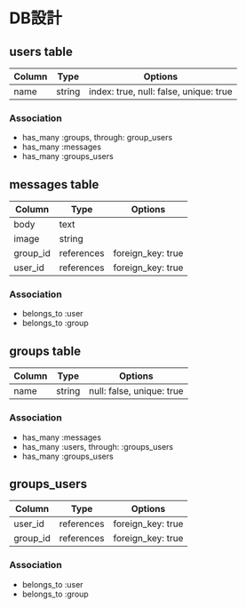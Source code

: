 # DB設計

## users table

|Column|Type|Options|
|------|----|-------|
|name|string|index: true, null: false, unique: true|

### Association

  - has_many :groups, through: group_users
  - has_many :messages
  - has_many :groups_users



## messages table
|Column|Type|Options|
|------|----|-------|
|body|text|   |
|image|string|  |
|group_id|references| foreign_key: true|
|user_id|references| foreign_key: true|

### Association

   - belongs_to :user
   - belongs_to :group



## groups table
|Column|Type|Options|
|------|----|-------|
|name|string|null: false, unique: true|

### Association

   - has_many :messages
   - has_many :users, through: :groups_users
   - has_many :groups_users
   
   
   
## groups_users
|Column|Type|Options|
|------|----|-------|
|user_id|references|foreign_key: true|
|group_id|references|foreign_key: true|

### Association
   - belongs_to :user
   - belongs_to :group

